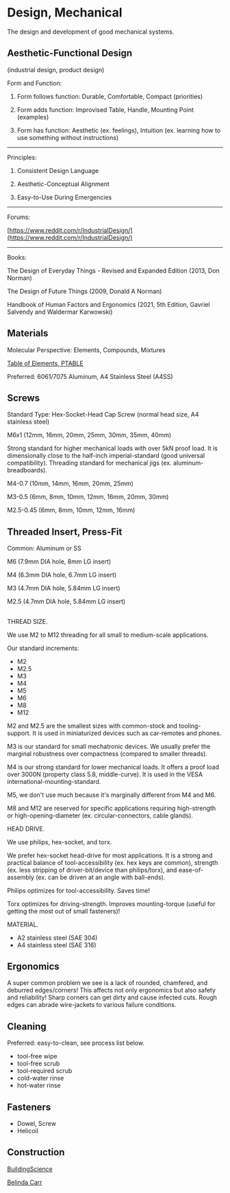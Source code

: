 # Design, Mechanical

The design and development of good mechanical systems.

## Aesthetic-Functional Design

(industrial design, product design)

Form and Function:

1. Form follows function: Durable, Comfortable, Compact (priorities)

2. Form adds function: Improvised Table, Handle, Mounting Point (examples)

3. Form has function: Aesthetic (ex. feelings), Intuition (ex. learning how to use something without instructions)

---

Principles: 

1. Consistent Design Language

2. Aesthetic-Conceptual Alignment

3. Easy-to-Use During Emergencies

---

Forums:

[https://www.reddit.com/r/IndustrialDesign/](https://www.reddit.com/r/IndustrialDesign/)

---

Books:

The Design of Everyday Things - Revised and Expanded Edition (2013, Don Norman)

The Design of Future Things (2009, Donald A Norman)

Handbook of Human Factors and Ergonomics (2021, 5th Edition, Gavriel Salvendy and Waldermar Karwowski)

## Materials

Molecular Perspective: Elements, Compounds, Mixtures

[Table of Elements, PTABLE](https://ptable.com)

Preferred: 6061/7075 Aluminum, A4 Stainless Steel (A4SS)

## Screws

Standard Type: Hex-Socket-Head Cap Screw (normal head size, A4 stainless steel)

M6x1 (12mm, 16mm, 20mm, 25mm, 30mm, 35mm, 40mm)

Strong standard for higher mechanical loads with over 5kN proof load. It is dimensionally close to the half-inch imperial-standard (good universal compatibility). Threading standard for mechanical jigs (ex. aluminum-breadboards).

M4-0.7 (10mm, 14mm, 16mm, 20mm, 25mm)

M3-0.5 (6mm, 8mm, 10mm, 12mm, 16mm, 20mm, 30mm)

M2.5-0.45 (6mm, 8mm, 10mm, 12mm, 16mm)

## Threaded Insert, Press-Fit

Common: Aluminum or SS

M6 (7.9mm DIA hole, 8mm LG insert)

M4 (6.3mm DIA hole, 6.7mm LG insert)

M3 (4.7mm DIA hole, 5.84mm LG insert)

M2.5 (4.7mm DIA hole, 5.84mm LG insert)

## 

THREAD SIZE.

We use M2 to M12 threading for all small to medium-scale applications.

Our standard increments:

* M2
* M2.5
* M3
* M4
* M5
* M6
* M8
* M12

M2 and M2.5 are the smallest sizes with common-stock and tooling-support. It is used in miniaturized devices such as car-remotes and phones.

M3 is our standard for small mechatronic devices. We usually prefer the marginal robustness over compactness (compared to smaller threads).

M4 is our strong standard for lower mechanical loads. It offers a proof load over 3000N (property class 5.8, middle-curve). It is used in the VESA international-mounting-standard.

M5, we don't use much because it's marginally different from M4 and M6. 

M8 and M12 are reserved for specific applications requiring high-strength or high-opening-diameter (ex. circular-connectors, cable glands).

HEAD DRIVE.

We use philips, hex-socket, and torx. 

We prefer hex-socket head-drive for most applications. It is a strong and practical balance of tool-accessibility (ex. hex keys are common), strength (ex. less stripping of driver-bit/device than philips/torx), and ease-of-assembly (ex. can be driven at an angle with ball-ends).

Philips optimizes for tool-accessibility. Saves time!

Torx optimizes for driving-strength. Improves mounting-torque (useful for getting the most out of small fasteners)!

MATERIAL.

* A2 stainless steel (SAE 304)
* A4 stainless steel (SAE 316)

## Ergonomics

A super common problem we see is a lack of rounded, chamfered, and deburred edges/corners! This affects not only ergonomics but also safety and reliability! Sharp corners can get dirty and cause infected cuts. Rough edges can abrade wire-jackets to various failure conditions.

## Cleaning

Preferred: easy-to-clean, see process list below.

* tool-free wipe
* tool-free scrub
* tool-required scrub
* cold-water rinse
* hot-water rinse

## Fasteners

* Dowel, Screw
* Helicoil

## Construction

[BuildingScience](https://www.buildingscience.com/)

[Belinda Carr](https://www.youtube.com/channel/UC_NzYRcT5IroUsMU2472ViQ)
